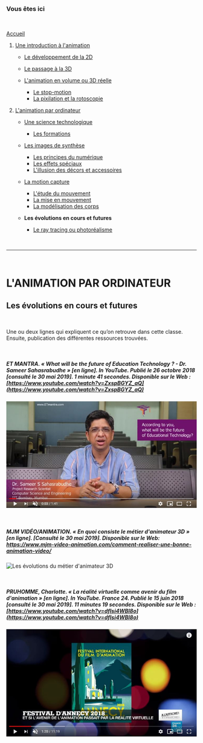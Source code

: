<br/>

### Vous êtes ici

<br/>

[Accueil](index.md)

1. [Une introduction à l'animation](histoire.md)

    - [Le développement de la 2D](2d.md)
    - [Le passage à la 3D](3d.md)
    - [L'animation en volume ou 3D réelle](envolume.md)
    
        * [Le stop-motion](stopmotion.md)
        * [La pixilation et la rotoscopie](pixilation.md)

2. [L'animation par ordinateur](parordinateur.md)

    - [Une science technologique]()
    
        * [Les formations](formation.md)
    
    - [Les images de synthèse]()
    
        * [Les principes du numérique](numerique.md)
        * [Les effets spéciaux]()
        * [L'illusion des décors et accessoires](decor.md)
        
    - [La motion capture]()
    
        * [L'étude du mouvement]()
        * [La mise en mouvement]()
        * [La modélisation des corps]()

    - **Les évolutions en cours et futures**
    
        * [Le ray tracing ou photoréalisme]()
        
<br/>

--------------------------------------------------------

<br/>

# L'ANIMATION PAR ORDINATEUR
## Les évolutions en cours et futures

<br/>

Une ou deux lignes qui expliquent ce qu’on retrouve dans cette classe. Ensuite, publication des différentes ressources trouvées.

<br/>

##### ET MANTRA. « What will be the future of Education Technology ? - Dr. Sameer Sahasrabudhe » [en ligne]. In YouTube. Publié le 26 octobre 2018 [consulté le 30 mai 2019]. 1 minute 41 secondes. Disponible sur le Web : [https://www.youtube.com/watch?v=ZxspBGYZ_aQ](https://www.youtube.com/watch?v=ZxspBGYZ_aQ)

![What will be the future of Education Technology ?](images/techeducationevolution.JPG "What will be the future of Education Technology ?")

<br/>

##### MJM VIDÉO/ANIMATION. « En quoi consiste le métier d'animateur 3D » [en ligne]. [Consulté le 30 mai 2019]. Disponible sur le Web: <https://www.mjm-video-animation.com/comment-realiser-une-bonne-animation-video/>

![Les évolutions du métier d'animateur 3D](images/évolution3d.JPG "En quoi consiste le métier d'animateur 3D")

<br/>

##### PRUHOMME, Charlotte. « La réalité virtuelle comme avenir du film d'animation » [en ligne]. In YouTube. _France 24_. Publié le 15 juin 2018  [consulté le 30 mai 2019]. 11 minutes 19 secondes. Disponible sur le Web : [https://www.youtube.com/watch?v=dflsi4WBl8o](https://www.youtube.com/watch?v=dflsi4WBl8o)

![La réalité virtuelle comme avenir du film d'animation](images/aveniranimation.JPG "La réalité virtuelle comme avenir du film d'animation")

<br/>
